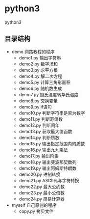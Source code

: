 # python3
python3

## 目录结构
- demo		网路教程的程序
    - demo1.py  输出字符串
    - demo2.py  数字求和
    - demo3.py  求平方根
    - demo4.py  解二次方程
    - demo5.py  计算三角形面积
    - demo6.py  随机数生成
    - demo7.py  摄氏温度转华氏温度
    - demo8.py  交换变量
    - demo9.py   if语句
    - demo10.py  判断字符串是否为数字
    - demo11.py  判断奇偶数
    - demo12.py  判断闰年
    - demo13.py  获取最大值函数
    - demo14.py  判断质数
    - demo15.py  输出指定范围内的质数
    - demo16.py  输出九九乘法
    - demo17.py  输出阶乘
    - demo18.py  输出斐波那契数列
    - demo19.py  输出阿姆斯特朗数
    - demo20.py  进制转换
    - demo21.py  ASCII码与字符转换
    - demo22.py  最大公约数
    - demo23.py  最小公倍数
    - demo24.py  简易计算器
- myself	自己原创的程序
    - copy.py   拷贝文件
